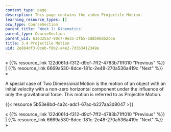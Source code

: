 ```yaml
---
content_type: page
description: This page contains the video Projectile Motion.
learning_resource_types: []
ocw_type: CourseSection
parent_title: 'Week 1: Kinematics'
parent_type: CourseSection
parent_uid: 63e325a7-80c7-9e35-2fb5-bddb9b8b2c6a
title: 3.4 Projectile Motion
uid: 2e884df3-0ceb-f8b2-a4e2-7d363412349e
---
```


« {{% resource_link 122d061d-f312-d9cf-7ff2-4783b71ff010 "Previous" %}} | {{% resource_link 6669a530-8dce-181c-2e48-270a536a419c "Next" %}} »

A special case of Two Dimensional Motion is the motion of an object with an initial velocity with a non-zero horizontal component under the influence of only the gravitational force. This motion is referred to as Projectile Motion.

{{< resource 5b53e8bd-4a2c-adc1-67ac-b227aa3d8047 >}}

« {{% resource_link 122d061d-f312-d9cf-7ff2-4783b71ff010 "Previous" %}} | {{% resource_link 6669a530-8dce-181c-2e48-270a536a419c "Next" %}} »